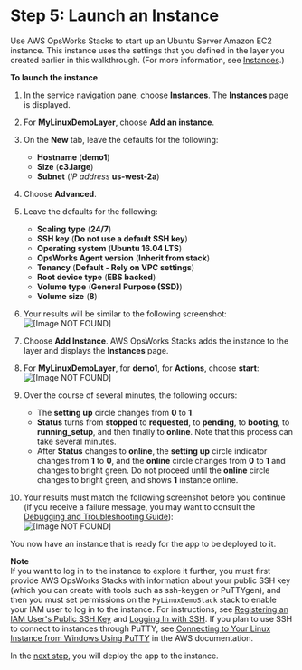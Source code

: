 # Step 5: Launch an Instance<a name="gettingstarted-linux-launch-instance"></a>

Use AWS OpsWorks Stacks to start up an Ubuntu Server Amazon EC2 instance\. This instance uses the settings that you defined in the layer you created earlier in this walkthrough\. \(For more information, see [Instances](workinginstances.md)\.\)

**To launch the instance**

1. In the service navigation pane, choose **Instances**\. The **Instances** page is displayed\.

1. For **MyLinuxDemoLayer**, choose **Add an instance**\.

1. On the **New** tab, leave the defaults for the following:
   + **Hostname** \(**demo1**\)
   + **Size** \(**c3\.large**\)
   + **Subnet** \(*IP address* **us\-west\-2a**\)

1. Choose **Advanced**\.

1. Leave the defaults for the following:
   + **Scaling type** \(**24/7**\)
   + **SSH key** \(**Do not use a default SSH key**\)
   + **Operating system** \(**Ubuntu 16\.04 LTS**\)
   + **OpsWorks Agent version** \(**Inherit from stack**\)
   + **Tenancy** \(**Default \- Rely on VPC settings**\)
   + **Root device type** \(**EBS backed**\)
   + **Volume type** \(**General Purpose \(SSD\)**\)
   + **Volume size** \(**8**\)

1. Your results will be similar to the following screenshot:  
![\[Image NOT FOUND\]](http://docs.aws.amazon.com/opsworks/latest/userguide/images/gs-linux-add-instance-console.png)

1. Choose **Add Instance**\. AWS OpsWorks Stacks adds the instance to the layer and displays the **Instances** page\.

1. For **MyLinuxDemoLayer**, for **demo1**, for **Actions**, choose **start**:  
![\[Image NOT FOUND\]](http://docs.aws.amazon.com/opsworks/latest/userguide/images/gs-linux-start-instance-console.png)

1. Over the course of several minutes, the following occurs:
   + The **setting up** circle changes from **0** to **1**\. 
   + **Status** turns from **stopped** to **requested**, to **pending**, to **booting**, to **running\_setup**, and then finally to **online**\. Note that this process can take several minutes\.
   + After **Status** changes to **online**, the **setting up** circle indicator changes from **1** to **0**, and the **online** circle changes from **0** to **1** and changes to bright green\. Do not proceed until the **online** circle changes to bright green, and shows **1** instance online\. 

1. Your results must match the following screenshot before you continue \(if you receive a failure message, you may want to consult the [Debugging and Troubleshooting Guide](troubleshoot.md)\):  
![\[Image NOT FOUND\]](http://docs.aws.amazon.com/opsworks/latest/userguide/images/gs-linux-instance-started-console.png)

You now have an instance that is ready for the app to be deployed to it\. 

**Note**  
If you want to log in to the instance to explore it further, you must first provide AWS OpsWorks Stacks with information about your public SSH key \(which you can create with tools such as ssh\-keygen or PuTTYgen\), and then you must set permissions on the `MyLinuxDemoStack` stack to enable your IAM user to log in to the instance\. For instructions, see [Registering an IAM User's Public SSH Key](security-settingsshkey.md) and [Logging In with SSH](workinginstances-ssh.md)\. If you plan to use SSH to connect to instances through PuTTY, see [Connecting to Your Linux Instance from Windows Using PuTTY](http://docs.aws.amazon.com/AWSEC2/latest/UserGuide/putty.html) in the AWS documentation\.

In the [next step](gettingstarted-linux-deploy-app.md), you will deploy the app to the instance\.